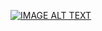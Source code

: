 [![IMAGE ALT TEXT](http://img.youtube.com/vi/n-_tEcwEWAM/0.jpg)](https://www.youtube.com/watch?v=n-_tEcwEWAM "迭代(重複敘述)與遞迴方式的比較用於費氏數列")
